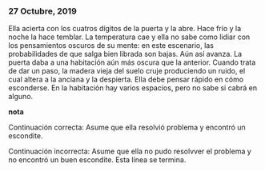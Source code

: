 ###  27 Octubre, 2019

Ella acierta con los cuatros dígitos de la puerta y la abre. Hace frío y la noche la hace temblar. La temperatura cae y ella no sabe como lidiar con los pensamientos oscuros de su mente: en este escenario, las probabilidades de que salga bien librada son bajas. Aún así avanza. La puerta daba a una habitación aún más oscura que la anterior. Cuando trata de dar un paso, la madera vieja del suelo cruje produciendo un ruido, el cual altera a la anciana y la despierta. Ella debe pensar rápido en cómo esconderse. En la habitación hay varios espacios, pero no sabe si cabrá en alguno.

**nota**

Continuación correcta: Asume que ella resolvió problema y encontró un escondite. 

Continuación incorrecta: Asume que ella no pudo resolvver el problema y no encontró un buen escondite. Esta línea se termina.
